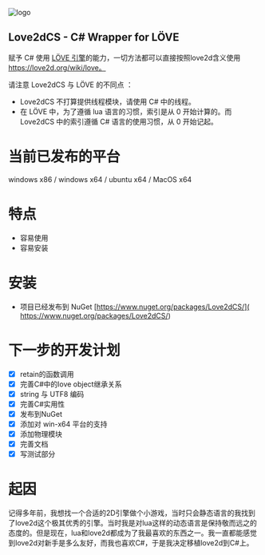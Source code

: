 
![logo](https://github.com/endlesstravel/Love2dCS/raw/master/img/logo.png "logo") 

Love2dCS - C# Wrapper for LÖVE
---
赋予 C# 使用 [LÖVE 引擎](https://love2d.org/)的能力，一切方法都可以直接按照love2d含义使用 https://love2d.org/wiki/love。

请注意 Love2dCS 与 LÖVE 的不同点 ：

* Love2dCS 不打算提供线程模块，请使用 C# 中的线程。
* 在 LÖVE 中，为了遵循 lua 语言的习惯，索引是从 0 开始计算的。而 Love2dCS 中的索引遵循 C# 语言的使用习惯，从 0 开始记起。

# 当前已发布的平台
windows x86 / windows x64 / ubuntu x64 / MacOS x64

# 特点
* 容易使用
* 容易安装

# 安装

* 项目已经发布到 NuGet [https://www.nuget.org/packages/Love2dCS/]( https://www.nuget.org/packages/Love2dCS/)

# 下一步的开发计划

- [x] retain的函数调用
- [x] 完善C#中的love object继承关系
- [x] string 与 UTF8 编码
- [x] 完善C#实用性
- [x] 发布到NuGet
- [x] 添加对 win-x64 平台的支持
- [x] 添加物理模块
- [x] 完善文档
- [x] 写测试部分

# 起因
记得多年前，我想找一个合适的2D引擎做个小游戏，当时只会静态语言的我找到了love2d这个极其优秀的引擎。当时我是对lua这样的动态语言是保持敬而远之的态度的。但是现在，lua和love2d都成为了我最喜欢的东西之一。我一直都能感觉到love2d对新手是多么友好，而我也喜欢C#，于是我决定移植love2d到C#上。